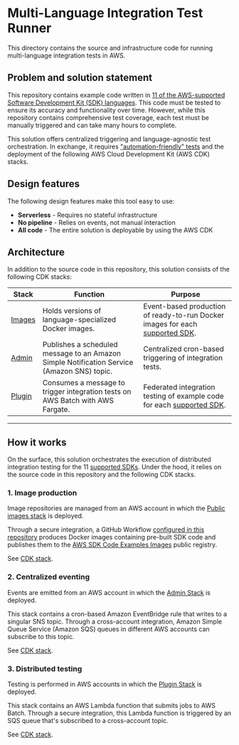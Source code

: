 # Multi-Language Integration Test Runner
This directory contains the source and infrastructure code for running multi-language integration tests in AWS.

## Problem and solution statement
This repository contains example code written in [11 of the AWS-supported Software Development Kit (SDK) languages](../../README.md#how-this-repository-is-organized). 
This code must be tested to ensure its accuracy and functionality over time. 
However, while this repository contains comprehensive test coverage, each test must be manually triggered and can take many hours to complete.

This solution offers centralized triggering and language-agnostic test orchestration. In exchange, it requires ["automation-friendly" tests]() and the deployment of the following AWS Cloud Development Kit (AWS CDK) stacks.

## Design features
The following design features make this tool easy to use:
* **Serverless** - Requires no stateful infrastructure
* **No pipeline** - Relies on events, not manual interaction
* **All code** - The entire solution is deployable by using the AWS CDK

## Architecture
In addition to the source code in this repository, this solution consists of the following CDK stacks:

| Stack            | Function                                                          | Purpose                                                                                                                                                    |
|------------------|-------------------------------------------------------------------|------------------------------------------------------------------------------------------------------------------------------------------------------------|
| [Images](images) | Holds versions of language-specialized Docker images.             | Event-based production of ready-to-run Docker images for each [supported SDK](https://docs.aws.amazon.com/sdkref/latest/guide/version-support-matrix.html). |
| [Admin](admin)   | Publishes a scheduled message to an Amazon Simple Notification Service (Amazon SNS) topic.                    | Centralized cron-based triggering of integration tests.                                                                                                    |
| [Plugin](plugin) | Consumes a message to trigger integration tests on AWS Batch with AWS Fargate. | Federated integration testing of example code for each [supported SDK](https://docs.aws.amazon.com/sdkref/latest/guide/version-support-matrix.html).       |

---

## How it works
On the surface, this solution orchestrates the execution of distributed integration testing for the 11 [supported SDKs](https://docs.aws.amazon.com/sdkref/latest/guide/version-support-matrix.html).
Under the hood, it relies on the source code in this repository and the following CDK stacks.

### 1. Image production
Image repositories are managed from an AWS account in which the [Public images stack](images) is deployed.

Through a secure integration, a GitHub Workflow [configured in this repository](../../.github/workflows/docker-push.yml) produces Docker images containing pre-built SDK code and publishes them to the [AWS SDK Code Examples Images](https://gallery.ecr.aws/b4v4v1s0) public registry.

See [CDK stack](images).

### 2. Centralized eventing
Events are emitted from an AWS account in which the [Admin Stack](eventbridge_rule_with_sns_fanout) is deployed.

This stack contains a cron-based Amazon EventBridge rule that writes to a singular SNS topic. 
Through a cross-account integration, Amazon Simple Queue Service (Amazon SQS) queues in different AWS accounts can subscribe to this topic.

See [CDK stack](admin).

### 3. Distributed testing
Testing is performed in AWS accounts in which the [Plugin Stack](plugin) is deployed.

This stack contains an AWS Lambda function that submits jobs to AWS Batch. 
Through a secure integration, this Lambda function is triggered by an SQS queue that's subscribed to a cross-account topic.

See [CDK stack](plugin).
